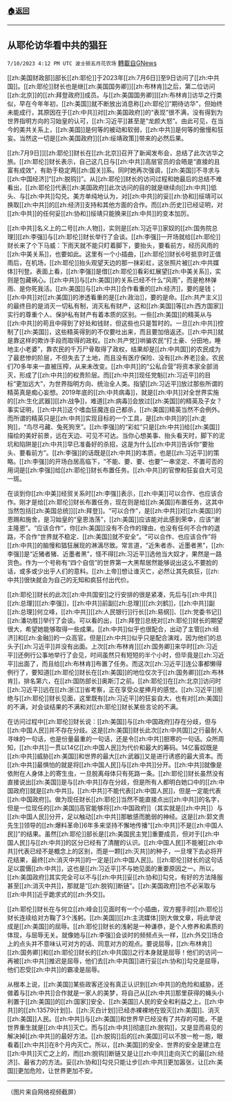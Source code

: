 ###  [:house:返回](README.md)
---


## 从耶伦访华看中共的猖狂
`7/10/2023 4:12 PM UTC 波士顿五月花农场` [轉載自GNews](https://gnews.org/articles/1449970)

[[zh:美国财政部]]部长[[zh:耶伦]]于2023年[[zh:7月6日]]至9日访问了[[zh:中共国]]。[[zh:耶伦]]财长也是继[[zh:美国国务卿]][[zh:布林肯]]之后，第二位访问[[zh:北京]]的[[zh:拜登政府]]成员。与[[zh:美国国务卿]][[zh:布林肯]]访华之行类似，早在今年年初，[[zh:美国]]就不断放出消息称[[zh:耶伦]]“期待访华”，但始终未能成行，其原因在于[[zh:中共]]对[[zh:美国政府]]的“表现”很不满，没有得到为世界指明方向的习始皇的认可，[[zh:习近平]]甚至是“龙颜大怒”。由此可见，在当今的美共关系上，[[zh:美国]]是何等的被动和软弱，[[zh:中共]]是何等的傲慢和狂妄。当然这一切是[[zh:美国政府]][[zh:绥靖政策]]带来的必然后果。

[[zh:7月9日]][[zh:耶伦]]财长在[[zh:北京]]召开了新闻发布会，总结了此次访华之旅。[[zh:耶伦]]财长表示，自己这几日与[[zh:中共]]高层官员的会晤是“直接的且富有成效”，有助于稳定两[[zh:国关]]系。同时她再次强调，[[zh:美国]]不寻求与[[zh:中国经济]]“[[zh:脱钩]]”。从[[zh:耶伦]]财长的访问过程和她最后的总结不难看出，[[zh:耶伦]]代表[[zh:美国政府]]此次访问的目的就是继续向[[zh:中共]]低头、与[[zh:中共]]勾兑。美方单纯地认为，对[[zh:中共]]的妥[[zh:协和]]绥靖可以换取[[zh:中共]]的[[zh:经济]]支持和其他方面的合作。而[[zh:历史]]已经证明，对[[zh:中共]]的任何妥[[zh:协和]]绥靖只能换来[[zh:中共]]的变本加厉。

[[zh:中共]]名义上的二号[[zh:人物]]，实则是[[zh:习近平]]家奴的[[zh:国务院总理]][[zh:李强]]与[[zh:耶伦]]财长举行了会谈。[[zh:李强]]一开场就给[[zh:耶伦]]财长来了个下马威：下雨天就不能只盯着脚下，要抬头，要看前方，经历风雨的[[zh:中美关系]]，也要如此。这里有一个小插曲，[[zh:耶伦]]财长6号抵京时正值雨后，在机场，[[zh:耶伦]]抬头观望天边的那一抹彩虹，这张照片被[[zh:中共媒体]]刊登。表面上看，[[zh:李强]]是借[[zh:耶伦]]看彩虹展望[[zh:中美关系]]，实则是包藏祸心。[[zh:中共]]与[[zh:美国]]的关系已经不什么“风雨”，而是枪林弹雨、是你死我活。[[zh:美国]]与[[zh:中共]]合作看重的[[zh:经济]]，要的是钱；[[zh:中共]]对[[zh:美国]]的渗透看重的是[[zh:政治]]，要的是命。[[zh:共产主义]]的最终目的是消灭一切私有制，消灭私有财产，这和[[zh:美国]]等[[zh:西方国家]]实行的尊重个人、保护私有财产有着本质的区别。一些[[zh:美国]]的精英从与[[zh:中共]]的苟且中得到了好处和钱财，但这些也只是暂时的。一旦[[zh:中共]]控制了[[zh:美国]]，这些精英得到的不仅要吐出来，而且要加倍返还。[[zh:中共]]就是靠这样的欺诈手段而取得的政权。[[zh:共产党]]哄骗农民“打土豪、分田地，睡地主小老婆”，靠农民的千万尸骨取得了政权，结果却是[[zh:中共国]]的农民成为了最悲惨的阶层，不但失去了土地，而且没有医疗保险、没有[[zh:养老]]金。农民们70多年来一直被压榨，从来未改变。[[zh:中共]]的“公私合营”将资本家全部消灭，形成了[[zh:中共]]的权贵阶层。而[[zh:中共]]现任党魁[[zh:习近平]]的目标“更加远大”，为世界指明方向、统治全人类。指望[[zh:习近平]]放过那些所谓的精英真是痴心妄想。2019年底的[[zh:中共病毒]]，就是[[zh:中共]]对全世界实施的[[zh:生化武器]][[zh:战争]]，难道[[zh:病毒]]会放过[[zh:美国]]的精英及子女？事实证明，[[zh:中共]]这个嗜血狂魔连自己都杀，[[zh:美国]]精英当然不会例外。而所谓的精英只是[[zh:中共]]实现目标的一个工具，是[[zh:中共]]的[[zh:走狗]]，“鸟尽弓藏、兔死狗烹”。[[zh:李强]]的“彩虹”只是[[zh:中共]]给[[zh:美国]]描绘的美好前景，远在天边、可见不可达。当你心想美事、抬头看天时，脚下的泥坑和陷阱是[[zh:中共]]早已准备好的杀招，这是为什么[[zh:中共]]告诉你“要抬头、要看前方”。[[zh:李强]]的话既是[[zh:中共]]的本质，也是[[zh:习近平]]的策略。[[zh:李强]]的开场白居高临下，“不能、要、要、也要”一串坚定、不置可否的用词是[[zh:李强]]给[[zh:耶伦]]财长布置任务。[[zh:中共]]的官僚和狂妄自大可见一斑。

在谈到你[[zh:中美]]经贸关系时[[zh:李强]]表示，[[zh:中美]]可以合作、也应该合作。刚才是给[[zh:耶伦]]财长布置任务，现在则是给[[zh:美国]]布置任务，这其中当然包括[[zh:美国总统]][[zh:拜登]]。“可以合作”，是[[zh:中共]]对[[zh:美国]]的恩赐和施舍，是习始皇的“皇恩浩荡”，[[zh:美国]]应该能对此感到荣幸，应该“谢主隆恩”。“应该合作”，你[[zh:美国]]没有不合作的理由，也没有任何不合作的退路，不合作“世界就不稳定、[[zh:美国]]就不安全”。“可以合作、也应该合作”将[[zh:中共]]的脑慢和猖狂展现的淋漓尽致。常言道，“近朱者赤、近墨者黑”，[[zh:李强]]是“近猪者猪、近墨者黑”，怪不得[[zh:习近平]]选他当大奴才，果然是一路货色。作为一个号称有“四个自信”的世界第一大黑帮居然能够说出这么不要脸的话，或多或少出乎人们的意料。[[zh:上帝]]想让谁灭亡，必然让其先疯狂，[[zh:中共]]很快就会为自己的无知和疯狂付出代价。

[[zh:耶伦]]财长的此次[[zh:中共国安]]之行安排的很是紧凑，先后与[[zh:中共]][[zh:总理]][[zh:李强]]，[[zh:中共]]前副[[zh:总理]][[zh:刘鹤]]，[[zh:中共]]副[[zh:总理]]何立峰，[[zh:中共]][[zh:人民银行]]行长[[zh:易纲]]、[[zh:党委书记]][[zh:潘功胜]]举行了会谈。可以看的出，[[zh:拜登]]总统对[[zh:耶伦]]财长的期望很大，希望她能够取得一些成果。[[zh:中共]]似乎也很配合，出动了主管[[zh:经济]]和[[zh:金融]]的一众高官。但是[[zh:中共]]似乎只是配合演戏，因为他们的总头子[[zh:习近平]]并没有出面。上次[[zh:布林肯]][[zh:国务卿]]来华时[[zh:习近平]]还例行公事地举行了会见，时间虽然只有短短的半个小时，但毕竟是[[zh:习近平]]出面了，而且给[[zh:布林肯]]布置了任务。而这次[[zh:习近平]]连公事都懒得例行了，要知道[[zh:耶伦]]财长在[[zh:美国]]的地位仅次于[[zh:国务卿]][[zh:布林肯]]，排名第六，在[[zh:国防部长]]奥斯汀之前。[[zh:耶伦]]在[[zh:北京]]访问时[[zh:习近平]]远在[[zh:浙江]]省考察，正在享受众星捧月的感觉。[[zh:习近平]]拒绝与[[zh:耶伦]]财长见面，这里既有[[zh:习近平]]的狂妄自大，也有对[[zh:美国]]的不满，对会谈结果的不满和对[[zh:耶伦]]财长某些言论的不满。

在访问过程中[[zh:耶伦]]财长说：[[zh:美国]]与[[zh:中国政府]]存在分歧，但与[[zh:中国人民]]并不存在分歧。这是[[zh:美国]]财长此次[[zh:中共国]]之行最耐人寻味的一句话，也是份量最重的一句话，还是令[[zh:中共]]胆寒的一句话。众所周知，[[zh:中共]]一贯以14亿[[zh:中国人民]]为代价和最大的筹码。14亿畜奴既是[[zh:中共]]威胁[[zh:美国]]和世界的最大[[zh:武器]]又是进行诱惑的最大资本。而[[zh:中共]]最惧怕的就是将[[zh:中国人民]]与[[zh:中共]]分开。[[zh:中共]]就像是依附在人身体上的寄生虫，一旦脱离母体只有死路一条。[[zh:耶伦]]财长虽然没有直接说出[[zh:美国]]是与[[zh:中共]]存在分歧，但是所有人都明白她口中的[[zh:中国政府]]就是[[zh:中共]]。[[zh:中共]]不能代表[[zh:中国人民]]，但是一定能代表[[zh:中国政府]]。做为现任财长[[zh:耶伦]]当然不能直接点出[[zh:中共]]的名字，但是一位现任的[[zh:美国]]高官能够将[[zh:中国政府]]（其实就是[[zh:中共]]）与[[zh:中国人民]]分开，足以触动[[zh:中共]]那敏感而脆弱的神经。这是[[zh:郭文贵先生]]领导的[[zh:爆料革命]]6年多来坚持不懈地传播“[[zh:中共]]不是[[zh:中国人民]]”的结果。虽然[[zh:耶伦]]部长是[[zh:美国民主党]]重要成员，但对于[[zh:中国人民]]与[[zh:中共]]的区分已经有了清醒的认识。[[zh:中国人民]]不能被[[zh:中共]]代表已经不是概念上的区别，而是一颗[[zh:灭共]]的种子，一旦埋下去必将开花结果，最终[[zh:消灭中共]]的一定是[[zh:中国人民]]。[[zh:耶伦]]财长的这句话足以震慑[[zh:中共]]，这也是[[zh:习近平]]不与她见面的重要原因之一。所以，[[zh:美国政府]]其实完全可以不与[[zh:中共]]妥[[zh:协和]]勾兑，有好的方法降服甚至[[zh:消灭中共]]，那就是“[[zh:脱钩]]断链”。[[zh:美国政府]]也不必采取与[[zh:中共]]近乎跪求式的[[zh:外交]]。

[[zh:耶伦]]财长在与何立[[zh:峰会]]见面时有一个小插曲，双方握手时[[zh:耶伦]]财长连续给对方鞠了3个浅躬。[[zh:美国]][[zh:主流媒体]]则大做文章，将此举说成是[[zh:美国]]的屈辱。[[zh:耶伦]]财长的浅躬是一种谦恭，是个人修养和素质的体现，与屈辱无关。就像她与[[zh:李强]]会谈时的频频点头一样，[[zh:外交]]场合上的点头并不意味认可对方的话、同意对方的观点。要说屈辱，[[zh:布林肯]][[zh:国务卿]]和[[zh:耶伦]]财长的[[zh:中共国]]之行本身就是屈辱！他们的访问一再被[[zh:中共]]推迟是屈辱，他们去[[zh:中共国]]进行妥[[zh:协和]]勾兑是屈辱，他们忍受[[zh:中共]]的霸凌是屈辱。

从根本上说，[[zh:美国]]某些政客还没有真正认识到[[zh:中共]]的危险和威胁，还做着与[[zh:中共]]合作就是一家人的美梦，将自己从[[zh:中共]]那里获得的蝇头小利置于[[zh:美国]]的[[zh:国家]]安全、[[zh:美国]]人民的安全和利益之上。[[zh:中共]]的[[zh:13579计划]]、[[zh:灭白计划]]已经赤裸裸地在毁灭[[zh:美国]]、消灭[[zh:美国]]人民。[[zh:中共]]与[[zh:美国]]和世界早已经没有了共存的可能，不是世界重生就是[[zh:中共]]灭亡。而与[[zh:中共]]彻底[[zh:脱钩]]，又是显而易见的解决掉[[zh:中共]]的最好方法。[[zh:脱钩]]后的[[zh:美国]]可以不放一枪一炮，眼看着[[zh:中共]]在8个月内灭亡。所以，[[zh:美国]]的安全、世界的安全是建立在[[zh:中共]]灭亡之上的，而[[zh:脱钩]]断链又是让[[zh:中共]]走向灭亡的最[[zh:经济]]、最省力的方法。妥[[zh:协和]]勾兑只能让步[[zh:中共]]更加嚣张，让[[zh:美国]]更加危险，让世界更加不安。

---
（图片来自网络视频截屏）
